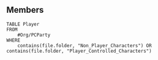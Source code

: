 ## Members
```dataview 
TABLE Player
FROM 
	#Org/PCParty
WHERE 
	contains(file.folder, "Non_Player_Characters") OR contains(file.folder, "Player_Controlled_Characters")
```
